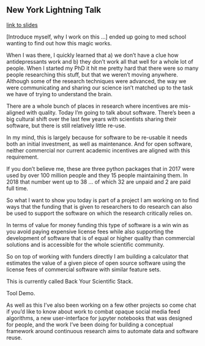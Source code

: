 ## New York Lightning Talk

[link to slides](https://docs.google.com/presentation/d/18Z1zenGNQIG6lA_1frhyYgpzjawgrXAOB6n3jQMQkxg/edit?usp=sharing)

[Introduce myself, why I work on this ...] ended up going to med school wanting to find out how this magic works.

When I was there, I quickly learned that a) we don’t have a clue how antidepressants work and b) they don’t work all that well for a whole lot of people. When I started my PhD it hit me pretty hard that there were so many people researching this stuff, but that we weren’t moving anywhere. Although some of the research techniques were advanced, the way we were communicating and sharing our science isn’t matched up to the task we have of trying to understand the brain.

There are a whole bunch of places in research where incentives are mis-aligned with quality. Today I’m going to talk about software. There’s been a big cultural shift over the last few years with scientists sharing their software, but there is still relatively little re-use. 

In my mind, this is largely because for software to be re-usable it needs both an initial investment, as well as maintenance. And for open software, neither commercial nor current academic incentives are aligned with this requirement.

If you don’t believe me, these are three python packages that in 2017 were used by over 100 million people and they 15 people maintaining them. In 2018 that number went up to 38 … of which 32 are unpaid and 2 are paid full time.

So what I want to show you today is part of a project I am working on to find ways that the funding that is given to researchers to do research can also be used to support the software on which the research critically relies on.

In terms of value for money funding this type of software is a win win as you avoid paying expensive license fees while also supporting the development of software that is of equal or higher quality than commercial solutions and is accessible for the whole scientific community.

So on top of working with funders directly I am building a calculator that estimates the value of a given piece of open source software using the license fees of commercial software with similar feature sets.

This is currently called Back Your Scientific Stack.

Tool Demo.

As well as this I’ve also been working on a few other projects so come chat if you’d like to know about work to combat opaque social media feed algorithms, a new user-interface for jupyter notebooks that was designed for people, and the work I’ve been doing for building a conceptual framework around continuous research aims to automate data and software reuse.

